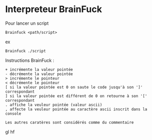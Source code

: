 # Interpreteur BrainFuck
Pour lancer un script
```
Brainfuck <path/script>
```
ex
```
Brainfuck ./script
```

Instructions BrainFuck :
```
+ incrémente la valeur pointée
- décrémente la valeur pointée
> incrémente le pointeur
< décrémente le pointeur
[ si la valeur pointée est 0 on saute le code jusqu'à son ']' correspondant
] si la valeur pointée est différent de 0 on retourne à son '[' correspondant
. affiche la veuleur pointée (valeur ascii)
, affecte la veuleur pointée au caractère ascii inscrit dans la console

Les autres caratères sont considérés comme du commentaire
```

gl hf
